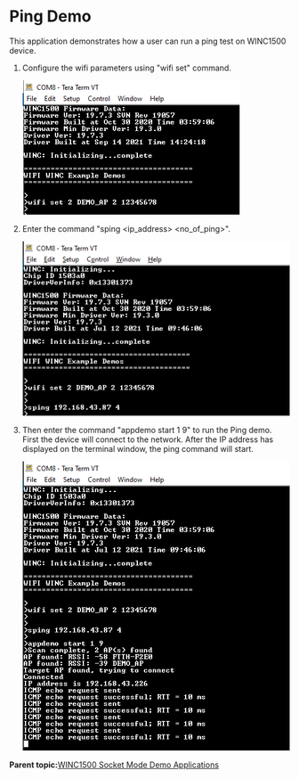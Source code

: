 # Ping Demo

This application demonstrates how a user can run a ping test on WINC1500 device.

1.  Configure the wifi parameters using "wifi set" command.

    ![wifi_config](GUID-3C9CE2F8-D348-4ECA-8DB9-1C6988EBFB37-low.png)

2.  Enter the command "sping <ip\_address\> <no\_of\_ping\>".

    ![sping_cmd](GUID-90C7D0A9-8E14-4E7D-9A01-FFE785AA8F53-low.png)

3.  Then enter the command "appdemo start 1 9" to run the Ping demo.<br />First the device will connect to the network. After the IP address has displayed on the terminal window, the ping command will start.

    ![ping_response](GUID-CA1A0AFF-CBBD-46EF-B9D1-3BAA580CFC8C-low.png)


**Parent topic:**[WINC1500 Socket Mode Demo Applications](GUID-52D24502-1FE3-473D-9DA1-624A4E26166B.md)

